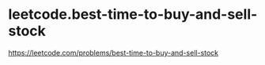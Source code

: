 # leetcode.best-time-to-buy-and-sell-stock
https://leetcode.com/problems/best-time-to-buy-and-sell-stock
